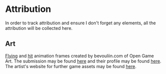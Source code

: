 # Attribution

In order to track attribution and ensure I don't forget any elements, all the attribution will be collected here.

## Art

[Flying](Art/Flying) and [hit](Art/Hit) animation frames created by bevouliin.com of Open Game Art.  The submission may be found [here](https://opengameart.org/content/bevouliin-green-flappy-bird-sprite-sheets) and their profile may be found [here](https://opengameart.org/users/bevouliincom).  The artist's website for further game assets may be found [here](https://bevouliin.com/).
